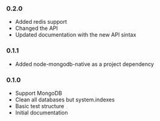 ### 0.2.0
- Added redis support
- Changed the API
- Updated documentation with the new API sintax
### 0.1.1
- Added node-mongodb-native as a project dependency
### 0.1.0
- Support MongoDB
- Clean all databases but system.indexes
- Basic test structure
- Initial documentation

